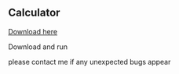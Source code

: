 ## Calculator

[Download here](https://github.com/HonzaJeMocDobrej/HonzaJeMocDobrej/GUI_Calculator/Calc.exe "download")

Download and run

please contact me if any unexpected bugs appear
